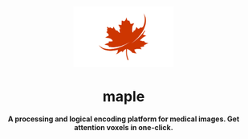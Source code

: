 <div align="center">

<img src="logo.jpg" alt="drawing" width="200"/>
       
# maple

**A processing and logical encoding platform for medical images. Get attention voxels in one-click.**

</div>
